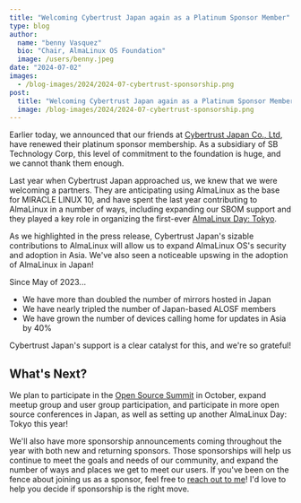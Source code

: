 ```yaml
---
title: "Welcoming Cybertrust Japan again as a Platinum Sponsor Member"
type: blog
author:
  name: "benny Vasquez"
  bio: "Chair, AlmaLinux OS Foundation"
  image: /users/benny.jpeg
date: "2024-07-02"
images:
  - /blog-images/2024/2024-07-cybertrust-sponsorship.png
post:
  title: "Welcoming Cybertrust Japan again as a Platinum Sponsor Member"
  image: /blog-images/2024/2024-07-cybertrust-sponsorship.png
---
```


Earlier today, we announced that our friends at [Cybertrust Japan Co., Ltd](https://www.cybertrust.co.jp/), have renewed their platinum sponsor membership. As a subsidiary of SB Technology Corp, this level of commitment to the foundation is huge, and we cannot thank them enough.

Last year when Cybertrust Japan approached us, we knew that we were welcoming a partners. They are anticipating using AlmaLinux as the base for MIRACLE LINUX 10, and have spent the last year contributing to AlmaLinux in a number of ways, including expanding our SBOM support and they played a key role in organizing the first-ever [AlmaLinux Day: Tokyo](https://almalinux.org/aldt-2023/).

As we highlighted in the press release, Cybertrust Japan's sizable contributions to AlmaLinux will allow us to expand AlmaLinux OS's security and adoption in Asia. We've also seen a noticeable upswing in the adoption of AlmaLinux in Japan!

Since May of 2023...

- We have more than doubled the number of mirrors hosted in Japan
- We have nearly tripled the number of Japan-based ALOSF members
- We have grown the number of devices calling home for updates in Asia by 40%

Cybertrust Japan's support is a clear catalyst for this, and we're so grateful!

## What's Next?

We plan to participate in the [Open Source Summit](https://events.linuxfoundation.org/open-source-summit-japan/) in October, expand meetup group and user group participation, and participate in more open source conferences in Japan, as well as setting up another AlmaLinux Day: Tokyo this year!

We'll also have more sponsorship announcements coming throughout the year with both new and returning sponsors. Those sponsorships will help us continue to meet the goals and needs of our community, and expand the number of ways and places we get to meet our users. If you've been on the fence about joining us as a sponsor, feel free to [reach out to me](mailto:benny@almalinux.org)! I'd love to help you decide if sponsorship is the right move.

